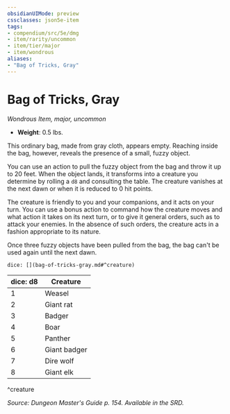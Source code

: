 ```yaml
---
obsidianUIMode: preview
cssclasses: json5e-item
tags:
- compendium/src/5e/dmg
- item/rarity/uncommon
- item/tier/major
- item/wondrous
aliases: 
- "Bag of Tricks, Gray"
---
```

# Bag of Tricks, Gray
*Wondrous Item, major, uncommon*  

- **Weight**: 0.5 lbs.

This ordinary bag, made from gray cloth, appears empty. Reaching inside the bag, however, reveals the presence of a small, fuzzy object.

You can use an action to pull the fuzzy object from the bag and throw it up to 20 feet. When the object lands, it transforms into a creature you determine by rolling a `d8` and consulting the table. The creature vanishes at the next dawn or when it is reduced to 0 hit points.

The creature is friendly to you and your companions, and it acts on your turn. You can use a bonus action to command how the creature moves and what action it takes on its next turn, or to give it general orders, such as to attack your enemies. In the absence of such orders, the creature acts in a fashion appropriate to its nature.

Once three fuzzy objects have been pulled from the bag, the bag can't be used again until the next dawn.

`dice: [](bag-of-tricks-gray.md#^creature)`

| dice: d8 | Creature |
|----------|----------|
| 1 | Weasel |
| 2 | Giant rat |
| 3 | Badger |
| 4 | Boar |
| 5 | Panther |
| 6 | Giant badger |
| 7 | Dire wolf |
| 8 | Giant elk |
^creature

*Source: Dungeon Master's Guide p. 154. Available in the SRD.*